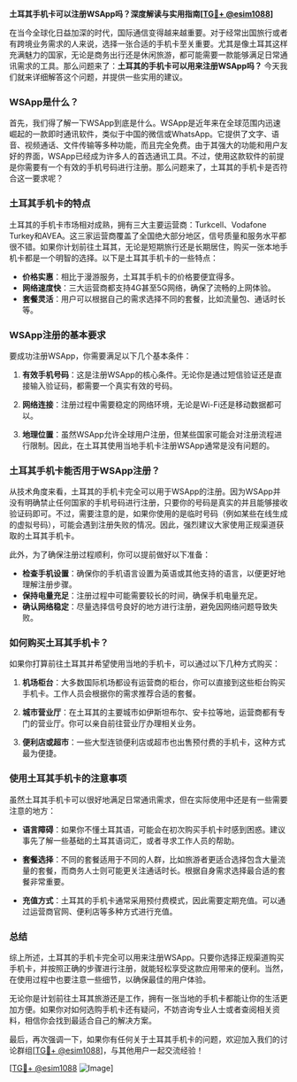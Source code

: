 **土耳其手机卡可以注册WSApp吗？深度解读与实用指南[[TG💪+ @esim1088](https://t.me/s/esim1088)]**

在当今全球化日益加深的时代，国际通信变得越来越重要。对于经常出国旅行或者有跨境业务需求的人来说，选择一张合适的手机卡至关重要。尤其是像土耳其这样充满魅力的国家，无论是商务出行还是休闲旅游，都可能需要一款能够满足日常通讯需求的工具。那么问题来了：**土耳其的手机卡可以用来注册WSApp吗？** 今天我们就来详细解答这个问题，并提供一些实用的建议。

### WSApp是什么？

首先，我们得了解一下WSApp到底是什么。WSApp是近年来在全球范围内迅速崛起的一款即时通讯软件，类似于中国的微信或WhatsApp。它提供了文字、语音、视频通话、文件传输等多种功能，而且完全免费。由于其强大的功能和用户友好的界面，WSApp已经成为许多人的首选通讯工具。不过，使用这款软件的前提是你需要有一个有效的手机号码进行注册。那么问题来了，土耳其的手机卡是否符合这一要求呢？

### 土耳其手机卡的特点

土耳其的手机卡市场相对成熟，拥有三大主要运营商：Turkcell、Vodafone Turkey和AVEA。这三家运营商覆盖了全国绝大部分地区，信号质量和服务水平都很不错。如果你计划前往土耳其，无论是短期旅行还是长期居住，购买一张本地手机卡都是一个明智的选择。以下是土耳其手机卡的一些特点：

- **价格实惠**：相比于漫游服务，土耳其手机卡的价格要便宜得多。
- **网络速度快**：三大运营商都支持4G甚至5G网络，确保了流畅的上网体验。
- **套餐灵活**：用户可以根据自己的需求选择不同的套餐，比如流量包、通话时长等。

### WSApp注册的基本要求

要成功注册WSApp，你需要满足以下几个基本条件：

1. **有效手机号码**：这是注册WSApp的核心条件。无论你是通过短信验证还是直接输入验证码，都需要一个真实有效的号码。
   
2. **网络连接**：注册过程中需要稳定的网络环境，无论是Wi-Fi还是移动数据都可以。

3. **地理位置**：虽然WSApp允许全球用户注册，但某些国家可能会对注册流程进行限制。因此，在土耳其使用当地手机卡注册WSApp通常是没有问题的。

### 土耳其手机卡能否用于WSApp注册？

从技术角度来看，土耳其的手机卡完全可以用于WSApp的注册。因为WSApp并没有明确禁止任何国家的手机号码进行注册，只要你的号码是真实的并且能够接收验证码即可。不过，需要注意的是，如果你使用的是临时号码（例如某些在线生成的虚拟号码），可能会遇到注册失败的情况。因此，强烈建议大家使用正规渠道获取的土耳其手机卡。

此外，为了确保注册过程顺利，你可以提前做好以下准备：

- **检查手机设置**：确保你的手机语言设置为英语或其他支持的语言，以便更好地理解注册步骤。
- **保持电量充足**：注册过程中可能需要较长的时间，确保手机电量充足。
- **确认网络稳定**：尽量选择信号良好的地方进行注册，避免因网络问题导致失败。

### 如何购买土耳其手机卡？

如果你打算前往土耳其并希望使用当地的手机卡，可以通过以下几种方式购买：

1. **机场柜台**：大多数国际机场都设有运营商的柜台，你可以直接到这些柜台购买手机卡。工作人员会根据你的需求推荐合适的套餐。

2. **城市营业厅**：在土耳其的主要城市如伊斯坦布尔、安卡拉等地，运营商都有专门的营业厅。你可以亲自前往营业厅办理相关业务。

3. **便利店或超市**：一些大型连锁便利店或超市也出售预付费的手机卡，这种方式最为便捷。

### 使用土耳其手机卡的注意事项

虽然土耳其手机卡可以很好地满足日常通讯需求，但在实际使用中还是有一些需要注意的地方：

- **语言障碍**：如果你不懂土耳其语，可能会在初次购买手机卡时感到困惑。建议事先了解一些基础的土耳其语词汇，或者寻求工作人员的帮助。
  
- **套餐选择**：不同的套餐适用于不同的人群，比如旅游者更适合选择包含大量流量的套餐，而商务人士则可能更关注通话时长。根据自身需求选择最合适的套餐非常重要。

- **充值方式**：土耳其的手机卡通常采用预付费模式，因此需要定期充值。可以通过运营商官网、便利店等多种方式进行充值。

### 总结

综上所述，土耳其的手机卡完全可以用来注册WSApp。只要你选择正规渠道购买手机卡，并按照正确的步骤进行注册，就能轻松享受这款应用带来的便利。当然，在使用过程中也要注意一些细节，以确保最佳的用户体验。

无论你是计划前往土耳其旅游还是工作，拥有一张当地的手机卡都能让你的生活更加方便。如果你对如何选购手机卡还有疑问，不妨咨询专业人士或者查阅相关资料，相信你会找到最适合自己的解决方案。

最后，再次强调一下，如果你有任何关于土耳其手机卡的问题，欢迎加入我们的讨论群组[[TG💪+ @esim1088](https://t.me/s/esim1088)]，与其他用户一起交流经验！ 

[[TG💪+ @esim1088](https://t.me/s/esim1088) ![Image](https://i.postimg.cc/4NQfJmqS/Snipaste-2025-05-13-00-14-12.png)]